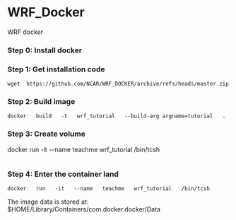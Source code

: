 # WRF_Docker
WRF docker
### Step 0: Install docker
### Step 1: Get installation code
```
wget  https://github.com/NCAR/WRF_DOCKER/archive/refs/heads/master.zip
```
### Step 2: Build image
```
docker   build   -t   wrf_tutorial   --build-arg argname=tutorial   .
```
### Step 3: Create volume

docker   run   -it   --name   teachme   wrf_tutorial   /bin/tcsh
```
```
### Step 4: Enter the container land
```
docker   run   -it   --name   teachme   wrf_tutorial   /bin/tcsh
```

The image data is stored at:
$HOME/Library/Containers/com.docker.docker/Data

